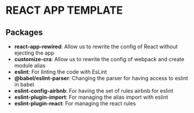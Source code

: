 # REACT APP TEMPLATE


## Packages

- **react-app-rewired**: Allow us to rewrite the config of React without ejecting the app
- **customize-cra**: Allow us to rewrite the config of webpack and create module alias
- **eslint**: For linting the code with EsLint
- **@babel/eslint-parser**: Changing the parser for having access to eslint in babel
- **eslint-config-airbnb**: For having the set of rules airbnb for eslint
- **eslint-plugin-import**: For managing the alias import with eslint
- **eslint-plugin-react**: For managing the react rules
